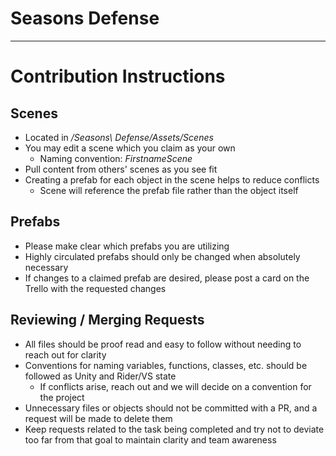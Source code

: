 # Seasons Defense

---

# Contribution Instructions

## Scenes

- Located in */Seasons\ Defense/Assets/Scenes*
- You may edit a scene which you claim as your own
	- Naming convention: *FirstnameScene*
- Pull content from others' scenes as you see fit
- Creating a prefab for each object in the scene helps to reduce conflicts
	- Scene will reference the prefab file rather than the object itself

## Prefabs

- Please make clear which prefabs you are utilizing
- Highly circulated prefabs should only be changed when absolutely necessary
- If changes to a claimed prefab are desired, please post a card on the Trello with the requested changes

## Reviewing / Merging Requests

- All files should be proof read and easy to follow without needing to reach out for clarity
- Conventions for naming variables, functions, classes, etc. should be followed as Unity and Rider/VS state
	- If conflicts arise, reach out and we will decide on a convention for the project
- Unnecessary files or objects should not be committed with a PR, and a request will be made to delete them
- Keep requests related to the task being completed and try not to deviate too far from that goal to maintain clarity and team awareness